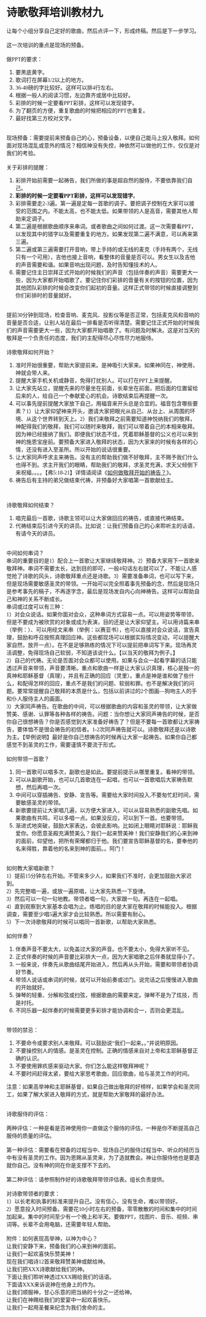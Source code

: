 # 诗歌敬拜培训教材九



<p style="text-align:left; margin:0pt 0pt 0.0001pt"><span style="font-size:10.5pt"><span style="font-family:&quot;Times New Roman&quot;"><span style="font-size:10.5000pt"><span style="font-family:宋体"><font face="宋体">让每个小组分享自己定好的歌曲，然后点评一下，形成终稿。然后是下一步学习。</font></span></span></span></span></p>

<p style="text-align:left; margin:0pt 0pt 0.0001pt">&nbsp;</p>

<p style="text-align:left; margin:0pt 0pt 0.0001pt"><span style="font-size:10.5pt"><span style="font-family:&quot;Times New Roman&quot;"><span style="font-size:10.5000pt"><span style="font-family:宋体"><font face="宋体">这一次培训的重点是现场的预备。</font></span></span></span></span></p>

<p style="text-align:left; margin:0pt 0pt 0.0001pt">&nbsp;</p>

<p style="text-align:left; margin:0pt 0pt 0.0001pt"><span style="font-size:10.5pt"><span style="font-family:&quot;Times New Roman&quot;"><span style="font-size:10.5000pt"><span style="font-family:宋体"><font face="宋体">做</font>PPT的要求：</span></span></span></span></p>

<ol>
	<li style="text-align:left; margin:0pt 0pt 0.0001pt"><span style="font-size:10.5pt"><span style="font-family:&quot;Times New Roman&quot;"><span style="font-size:10.5000pt"><span style="font-family:宋体"><font face="宋体">要黑底黄字。</font></span></span></span></span></li>
	<li style="text-align:left; margin:0pt 0pt 0.0001pt"><span style="font-size:10.5pt"><span style="font-family:&quot;Times New Roman&quot;"><span style="font-size:10.5000pt"><span style="font-family:宋体"><font face="宋体">歌词打在屏幕</font>1/2以上的地方。</span></span></span></span></li>
	<li style="text-align:left; margin:0pt 0pt 0.0001pt"><span style="font-size:10.5pt"><span style="font-family:&quot;Times New Roman&quot;"><span style="font-size:10.5000pt"><span style="font-family:宋体">36-40磅的字比较好。这样可以排4行左右。</span></span></span></span></li>
	<li style="text-align:left; margin:0pt 0pt 0.0001pt"><span style="font-size:10.5pt"><span style="font-family:&quot;Times New Roman&quot;"><span style="font-size:10.5000pt"><span style="font-family:宋体"><font face="宋体">根据一般人的阅读习惯，左边靠齐或居中比较好。</font></span></span></span></span></li>
	<li style="text-align:left; margin:0pt 0pt 0.0001pt"><span style="font-size:10.5pt"><span style="font-family:&quot;Times New Roman&quot;"><span style="font-size:10.5000pt"><span style="font-family:宋体"><font face="宋体">彩排的时候一定要看</font>PPT彩排，这样可以发现错字。</span></span></span></span></li>
	<li style="text-align:left; margin:0pt 0pt 0.0001pt"><span style="font-size:10.5pt"><span style="font-family:&quot;Times New Roman&quot;"><span style="font-size:10.5000pt"><span style="font-family:宋体"><font face="宋体">为了翻页的方便，重复歌曲的时候把相应的</font>PPT也重复。</span></span></span></span></li>
	<li style="text-align:left; margin:0pt 0pt 0.0001pt"><span style="font-size:10.5pt"><span style="font-family:&quot;Times New Roman&quot;"><span style="font-size:10.5000pt"><span style="font-family:宋体"><font face="宋体">最好找第三方校对文字。</font></span></span></span></span></li>
</ol>

<p style="text-align:left; margin:0pt 0pt 0.0001pt">&nbsp;</p>

<p style="text-align:left; margin:0pt 0pt 0.0001pt"><span style="font-size:10.5pt"><span style="font-family:&quot;Times New Roman&quot;"><span style="font-size:10.5000pt"><span style="font-family:宋体"><font face="宋体">现场预备：需要提前来预备自己的心，预备设备，以便自己能马上投入敬拜。如何面对现场混乱或意外的情况？相信神没有失控，神依然可以做他的工作，仅仅是对我们的考验。</font></span></span></span></span></p>

<p style="text-align:left; margin:0pt 0pt 0.0001pt">&nbsp;</p>

<p style="text-align:left; margin:0pt 0pt 0.0001pt"><span style="font-size:10.5pt"><span style="font-family:&quot;Times New Roman&quot;"><span style="font-size:10.5000pt"><span style="font-family:宋体"><font face="宋体">关于彩排的提醒：</font></span></span></span></span></p>

<ol>
	<li style="text-align:left; margin:0pt 0pt 0.0001pt"><span style="font-size:10.5pt"><span style="font-family:&quot;Times New Roman&quot;"><span style="font-size:10.5000pt"><span style="font-family:宋体"><font face="宋体">彩排开始前需要一起祷告，我们所做的事是超自然的服侍，不要依靠我们自己。</font></span></span></span></span></li>
	<li style="text-align:left; margin:0pt 0pt 0.0001pt"><span style="font-size:10.5pt"><span style="font-family:&quot;Times New Roman&quot;"><b><span style="font-size:10.5000pt"><span style="font-family:宋体"><span style="font-weight:bold"><font face="宋体">彩排的时候一定要看</font>PPT彩排，这样可以发现错字</span></span></span></b><span style="font-size:10.5000pt"><span style="font-family:宋体"><font face="宋体">。</font></span></span></span></span></li>
	<li style="text-align:left; margin:0pt 0pt 0.0001pt"><span style="font-size:10.5pt"><span style="font-family:&quot;Times New Roman&quot;"><span style="font-size:10.5000pt"><span style="font-family:宋体"><font face="宋体">彩排需要走</font>2-3遍。第一遍是定每一首歌的调子。要把调子控制在大家可以接受的范围之内。不能太高，也不能太低。如果带领的人是高音，需要其他人帮助来定调子。</span></span></span></span></li>
	<li style="text-align:left; margin:0pt 0pt 0.0001pt"><span style="font-size:10.5pt"><span style="font-family:&quot;Times New Roman&quot;"><span style="font-size:10.5000pt"><span style="font-family:宋体"><font face="宋体">第二遍是根据歌曲顺序来串词。或者歌曲之间如何过渡。这一次需要看</font>PPT，以发现其中的错字以及需要重复的地方。如果发现第二遍不满意，可以再来第三遍。</span></span></span></span></li>
	<li style="text-align:left; margin:0pt 0pt 0.0001pt"><span style="font-size:10.5pt"><span style="font-family:&quot;Times New Roman&quot;"><span style="font-size:10.5000pt"><span style="font-family:宋体"><font face="宋体">第二遍或第三遍需要打开音响，带上手持的或无线的麦克（手持有两个，无线只有一个可用），吉他也接上音响，看整体的音量是否可以。男女生以及吉他的声音需要和谐。</font></span></span><span style="font-size:10.5000pt"><span style="font-family:宋体"><font face="宋体">如果音响出现问题，及时告知懂技术的人。</font></span></span></span></span></li>
	<li style="text-align:left; margin:0pt 0pt 0.0001pt"><span style="font-size:10.5pt"><span style="font-family:&quot;Times New Roman&quot;"><span style="font-size:10.5000pt"><span style="font-family:宋体"><font face="宋体">需要记住主日</font></span></span><span style="font-size:10.5000pt"><span style="font-family:宋体"><font face="宋体">崇拜</font></span></span><span style="font-size:10.5000pt"><span style="font-family:宋体"><font face="宋体">正式开始的时候我们的声音（包括伴奏的声音）需要更大一些，因为大家都开始唱歌了。</font></span></span><span style="font-size:10.5000pt"><span style="font-family:宋体"><font face="宋体">要记住你们彩排的音量有关的按钮的位置，因为其他团队彩排的时候会改变你们起初的音量。这样正式带领的时候直接调整到你们彩排时的音量就好。</font></span></span></span></span></li>
</ol>

<p style="text-align:left; margin:0pt 0pt 0.0001pt">&nbsp;</p>

<p style="text-align:left; margin:0pt 0pt 0.0001pt"><span style="font-size:10.5pt"><span style="font-family:&quot;Times New Roman&quot;"><span style="font-size:10.5000pt"><span style="font-family:宋体"><font face="宋体">提前</font>30分钟到现场，检查音响、麦克风、投影仪等是否正常，包括麦克风和音响的音量是否合适，让别人站在最后一排看是否听得清楚。</span></span><span style="font-size:10.5000pt"><span style="font-family:宋体"><font face="宋体">需要记住正式开始的时候我们的声音需要更大一些，因为大家都开始唱歌了。</font></span></span><span style="font-size:10.5000pt"><span style="font-family:宋体"><font face="宋体">有问题及时解决。这是对当天的敬拜是一个负责任的态度，我们的主配得尽心尽性尽力地服侍。</font></span></span></span></span></p>

<p style="text-align:left; margin:0pt 0pt 0.0001pt">&nbsp;</p>

<p style="text-align:left; margin:0pt 0pt 0.0001pt"><span style="font-size:10.5pt"><span style="font-family:&quot;Times New Roman&quot;"><span style="font-size:10.5000pt"><span style="font-family:宋体"><font face="宋体">诗歌敬拜如何开始？</font></span></span></span></span></p>

<ol>
	<li class="15" style="text-align:left"><span style="font-size:10.5000pt"><span style="background:#ffffff"><span style="font-family:宋体"><font face="宋体">准时开始很重要，帮助大家提前来。是神吸引大家来。如果神同在，神使用，神就会带人来。</font></span></span></span></li>
	<li class="15" style="text-align:left"><span style="font-size:10.5000pt"><span style="font-family:宋体"><font face="宋体">提醒大家手机关机或静音，免得打扰别人。可以打在</font>PPT</span></span><span style="font-size:10.5000pt"><span style="font-family:宋体"><font face="宋体">上</font></span></span><span style="font-size:10.5000pt"><span style="font-family:宋体"><font face="宋体">来提醒。</font></span></span></li>
	<li class="15" style="text-align:left"><span style="font-size:10.5000pt"><span style="font-family:宋体"><font face="宋体">让大家先站立，</font></span></span><span style="font-size:10.5000pt"><span style="font-family:宋体"><font face="宋体">提醒先来的尽量坐在前面，</font></span></span><span style="font-size:10.5000pt"><span style="font-family:宋体"><font face="宋体">长辈坐在前面，</font></span></span><span style="font-size:10.5000pt"><span style="font-family:宋体"><font face="宋体">把后面的位置留给后来的人，给自己一个奉献爱心的机会。</font></span></span><span style="font-size:10.5000pt"><span style="font-family:宋体"><font face="宋体">诗歌结束后再提醒一次。</font></span></span></li>
	<li class="15" style="text-align:left"><span style="font-size:10.5000pt"><span style="font-family:宋体"><font face="宋体">可以事先提前提醒大家放下自己，用福音来开头总是合宜的。</font></span></span><span style="font-size:10.5000pt"><span style="font-family:宋体"><font face="宋体">福音包含哪些要素？</font>1）</span></span><span style="font-size:10.5000pt"><span style="font-family:宋体"><font face="宋体">让大家仰望神来开头</font></span></span><span style="font-size:10.5000pt"><span style="font-family:宋体"><font face="宋体">，邀请大家把眼光从自己、从台上、从周围的环境、从这个世界转到天上</font></span></span><span style="font-size:10.5000pt"><span style="font-family:宋体"><font face="宋体">。</font></span></span><span style="font-size:10.5000pt"><span style="font-family:宋体">2）</span></span><span style="font-size:10.5000pt"><span style="font-family:宋体"><font face="宋体">我们来敬拜之前需要知道神悦纳我们的敬拜，神配得我们的敬拜，我们可以随时来敬拜，我们可以带着自己的本相来敬拜。因为神已经接纳了我们。即便我们状态不佳，凭着耶稣基督的公义也可以来到神的施恩宝座前。要预备大家进入敬拜的状态，因为大家来的时候有各样的心情，还没有进入至圣所。所以开始的说话很重要。</font></span></span></li>
	<li class="15" style="text-align:left"><span style="font-size:10.5000pt"><span style="font-family:宋体"><font face="宋体">让大家同声</font></span></span><span style="font-size:10.5000pt"><span style="font-family:宋体"><font face="宋体">呼求主来</font></span></span><span style="font-size:10.5000pt"><span style="font-family:宋体"><font face="宋体">祷告。没有主的帮助我们做不好敬拜</font></span></span><span style="font-size:10.5000pt"><span style="font-family:宋体"><font face="宋体">，</font></span></span><span style="font-size:10.5000pt"><span style="font-family:宋体"><font face="宋体">主不赐予我们什么也得不到</font></span></span><span style="font-size:10.5000pt"><span style="font-family:宋体"><font face="宋体">。求主开我们的眼睛，帮助我们的敬拜，求圣灵充满，</font></span></span><span style="font-size:10.5000pt"><span style="font-family:宋体"><font face="宋体">求天父倾倒下来祝福，</font></span></span><span style="font-size:10.5000pt"><span style="font-family:宋体"><font face="宋体">。。。【弗</font>5:18-21】详情请阅读《<a href="/node/27358">如何做敬拜开始的祷告？</a>》。</span></span></li>
	<li class="15" style="text-align:left"><span style="font-size:10.5000pt"><span style="font-family:宋体"><font face="宋体">祷告后有主持的弟兄做结束代祷，并预备好大家唱第一首歌献给主。</font></span></span></li>
</ol>

<p class="15" style="text-align:left">&nbsp;</p>

<p class="15" style="text-align:left"><span style="font-size:10.5000pt"><span style="font-family:宋体"><font face="宋体">诗歌敬拜如何结束？</font></span></span></p>

<ol>
	<li class="15" style="text-align:left"><span style="font-size:10.5000pt"><span style="font-family:宋体"><font face="宋体">唱完最后一首歌，诗歌主领可以让大家做回应的祷告，或直接代祷结束。</font></span></span></li>
	<li class="15" style="text-align:left"><span style="font-size:10.5000pt"><span style="font-family:宋体"><font face="宋体">代祷结束后引进今天的讲员。比如说：让我们预备自己的心来聆听主的话语，有请今天的讲员。</font></span></span></li>
</ol>

<p style="text-align:left; margin:0pt 0pt 0.0001pt">&nbsp;</p>

<p style="text-align:left; margin:0pt 0pt 0.0001pt"><span style="font-size:10.5pt"><span style="font-family:&quot;Times New Roman&quot;"><span style="font-size:10.5000pt"><span style="font-family:宋体"><font face="宋体">中间如何串词？</font></span></span></span></span></p>

<p style="text-align:left; margin:0pt 0pt 0.0001pt"><span style="font-size:10.5pt"><span style="font-family:&quot;Times New Roman&quot;"><span style="font-size:10.5000pt"><span style="font-family:宋体"><font face="宋体">串词的重要目的是</font>1）配合上一首歌让大家继续敬拜神。2）预备大家用下一首歌来敬拜神。串词不需要太长，达到目的即可，一般4句话左右就可以了，不能让人感觉抢了诗歌的风头，诗歌敬拜重点还是诗歌。3）需要准备串词，也可以写下来，但是现场需要敏感圣灵的带领。一开始可以完全照着事先预备的念，然后是现场只是参考事先的稿子，不再逐字念，最后是现场发自内心向神祷告。这样可以帮助自己和神的关系不断成长。</span></span></span></span></p>

<p style="text-align:left; margin:0pt 0pt 0.0001pt"><span style="font-size:10.5pt"><span style="font-family:&quot;Times New Roman&quot;"><span style="font-size:10.5000pt"><span style="font-family:宋体"><font face="宋体">串词</font></span></span><span style="font-size:10.5000pt"><span style="font-family:宋体"><font face="宋体">或过度</font></span></span><span style="font-size:10.5000pt"><span style="font-family:宋体"><font face="宋体">可以有</font></span></span><span style="font-size:10.5000pt"><span style="font-family:宋体"><font face="宋体">三</font></span></span><span style="font-size:10.5000pt"><span style="font-family:宋体"><font face="宋体">种：</font></span></span></span></span></p>

<p style="text-align:left; margin:0pt 0pt 0.0001pt"><span style="font-size:10.5pt"><span style="font-family:&quot;Times New Roman&quot;"><span style="font-size:10.5000pt"><span style="font-family:宋体">1）对会众说话。如果你面对会众，这种串词方式容易一点。可以用姿势等带领，但是不要成为被欣赏的对象或成为表演，目的还是让大家仰望主。可以用诗篇来串（举例：）、可以用经文来串（举例：以赛亚书），也可以直接对会众说话，宣告真理，鼓励和呼召按照真理回应神。这些都现场可以根据实际情况变动，可以提醒大家自然，放开一点）。在不是足够熟练的情况下可以提前把串词写下来。现场再灵活调整，免得现场自己软弱，不知道该说什么。【以当天的敬拜为例子。】</span></span></span></span></p>

<p style="text-align:left; margin:0pt 0pt 0.0001pt"><span style="font-size:10.5pt"><span style="font-family:&quot;Times New Roman&quot;"><span style="font-size:10.5000pt"><span style="font-family:宋体">2）自己的代祷。无论是否面对会众都可以使用。如果与会众一起看字幕的话只能透过声音来带领，声音要清晰。重点和歌曲一样是让大家认识真理，核心是独一的真神和耶稣基督（真理），并且有正确的回应（灵里）。重点是神是谁和做了些什么，和配得怎样的回应，重点不是我们的问题、软弱和罪。也不是解决我们的问题。要常常提醒自己敬拜的本质是什么，包括以前讲过的2个图画—狗吻主人的手和仆人服侍主人的画面。</span></span></span></span></p>

<p style="text-align:left; margin:0pt 0pt 0.0001pt"><span style="font-size:10.5pt"><span style="font-family:&quot;Times New Roman&quot;"><span style="font-size:10.5000pt"><span style="font-family:宋体">3）大家同声祷告。在歌曲的中间，可以根据歌曲的内容和圣灵的带领，让大家做赞美、感谢、认罪等各种各样的祷告。问题：当你想让大家同声祷告的时候，是否你自己很想祷告？你是否感觉到大家准备好祷告了？但是不要每一首歌都让大家祷告，要体恤不是很会祷告的初信者。1-2次同声祷告就可以。诗歌敬拜还是以诗歌为主。【举例说明】最好是你自己想祷告的时候再让大家一起祷告。如果你自己都感觉不到圣灵的工作，需要谨慎不要流于形式。</span></span></span></span></p>

<p style="text-align:left; margin:0pt 0pt 0.0001pt">&nbsp;</p>

<p style="text-align:left; margin:0pt 0pt 0.0001pt"><span style="font-size:10.5pt"><span style="font-family:&quot;Times New Roman&quot;"><span style="font-size:10.5000pt"><span style="font-family:宋体"><font face="宋体">如何带领一首歌？</font></span></span></span></span></p>

<ol>
	<li style="text-align:left; margin:0pt 0pt 0.0001pt"><span style="font-size:10.5pt"><span style="font-family:&quot;Times New Roman&quot;"><span style="font-size:10.5000pt"><span style="font-family:宋体"><font face="宋体">同一首歌可以唱多次，副歌也是如此。要提前提示从哪里重复。看神的带领。</font></span></span></span></span></li>
	<li style="text-align:left; margin:0pt 0pt 0.0001pt"><span style="font-size:10.5pt"><span style="font-family:&quot;Times New Roman&quot;"><span style="font-size:10.5000pt"><span style="font-family:宋体"><font face="宋体">可以从副歌开始，也可以几首歌连在一起唱，也可以一首歌唱后大家祷告默想，然后再唱一次。</font></span></span></span></span></li>
	<li style="text-align:left; margin:0pt 0pt 0.0001pt"><span style="font-size:10.5pt"><span style="font-family:&quot;Times New Roman&quot;"><span style="font-size:10.5000pt"><span style="font-family:宋体"><font face="宋体">中间可以穿插祷告、安静、宣告等。</font></span></span><span style="font-size:10.5000pt"><span style="font-family:宋体"><font face="宋体">需要给大家时间投入</font></span></span><span style="font-size:10.5000pt"><span style="font-family:宋体">,不要匆忙赶时间，</span></span><span style="font-size:10.5000pt"><span style="font-family:宋体"><font face="宋体">需要敏感圣灵的带领。</font></span></span></span></span></li>
	<li style="text-align:left; margin:0pt 0pt 0.0001pt"><span style="font-size:10.5pt"><span style="font-family:&quot;Times New Roman&quot;"><span style="font-size:10.5000pt"><span style="font-family:宋体"><font face="宋体">新歌要提前让大家唱几遍，以方便大家进入，可以从容易熟悉的副歌先唱。如果歌曲有共鸣，可以多唱一点。如果没反应，可以到下一首。也要带领。</font></span></span></span></span></li>
	<li style="text-align:left; margin:0pt 0pt 0.0001pt"><span style="font-size:10.5pt"><span style="font-family:&quot;Times New Roman&quot;"><span style="font-size:10.5000pt"><span style="font-family:宋体"><font face="宋体">渐进式地突破，鼓励大家表达，会彼此影响。比如闭上眼睛对耶稣说：耶稣我爱你。你愿意圣殿充满赞美么？我们一起来赞美神！我们安静我们的心来到神的面前，仰望他，把所有荣耀都归于他。我们要宣告耶稣基督的名，要奉他的名来得胜，靠着他的名来到神的面前。。阿门！</font></span></span></span></span></li>
</ol>

<p style="text-align:left; margin:0pt 0pt 0.0001pt">&nbsp;</p>

<p style="text-align:left; margin:0pt 0pt 0.0001pt"><span style="font-size:10.5pt"><span style="font-family:&quot;Times New Roman&quot;"><span style="font-size:10.5000pt"><span style="font-family:宋体"><font face="宋体">如何教大家唱新歌？</font></span></span></span></span></p>

<p style="text-align:left; margin:0pt 0pt 0.0001pt"><span style="font-size:10.5pt"><span style="font-family:&quot;Times New Roman&quot;"><span style="font-size:10.5000pt"><span style="font-family:宋体">1）</span></span><span style="font-size:10.5000pt"><span style="font-family:宋体"><font face="宋体">提前</font>15分钟</span></span><span style="font-size:10.5000pt"><span style="font-family:宋体"><font face="宋体">左右</font></span></span><span style="font-size:10.5000pt"><span style="font-family:宋体"><font face="宋体">开始。不管来多少人，如果我们不准时，会更加鼓励大家迟到。</font></span></span></span></span></p>

<p style="text-align:left; margin:0pt 0pt 0.0001pt"><span style="font-size:10.5pt"><span style="font-family:&quot;Times New Roman&quot;"><span style="font-size:10.5000pt"><span style="font-family:宋体">2）</span></span><span style="font-size:10.5000pt"><span style="font-family:宋体"><font face="宋体">先完整唱一遍，或放一遍原唱，让大家先熟悉一下旋律。</font></span></span></span></span></p>

<p style="text-align:left; margin:0pt 0pt 0.0001pt"><span style="font-size:10.5pt"><span style="font-family:&quot;Times New Roman&quot;"><span style="font-size:10.5000pt"><span style="font-family:宋体">3）</span></span><span style="font-size:10.5000pt"><span style="font-family:宋体"><font face="宋体">然后可以一句一句地教。带领者唱一句，大家跟一句。再连在一起唱。</font></span></span></span></span></p>

<p style="text-align:left; margin:0pt 0pt 0.0001pt"><span style="font-size:10.5pt"><span style="font-family:&quot;Times New Roman&quot;"><span style="font-size:10.5000pt"><span style="font-family:宋体">4）</span></span><span style="font-size:10.5000pt"><span style="font-family:宋体"><font face="宋体">直到观察到大家基本会唱为止。练唱的目的是大家在敬拜的时候能投入。根据调查，需要至少唱</font>5遍大家才会比较熟悉。所以需要有耐心。</span></span></span></span></p>

<p style="text-align:left; margin:0pt 0pt 0.0001pt"><span style="font-size:10.5pt"><span style="font-family:&quot;Times New Roman&quot;"><span style="font-size:10.5000pt"><span style="font-family:宋体">5）</span></span><span style="font-size:10.5000pt"><span style="font-family:宋体"><font face="宋体">下一次诗歌敬拜的时候可以唱同一首新歌，以帮助大家熟悉。</font></span></span></span></span></p>

<p style="text-align:left; margin:0pt 0pt 0.0001pt">&nbsp;</p>

<p style="text-align:left; margin:0pt 0pt 0.0001pt"><span style="font-size:10.5pt"><span style="font-family:&quot;Times New Roman&quot;"><span style="font-size:10.5000pt"><span style="font-family:宋体"><font face="宋体">如何伴奏？</font></span></span></span></span></p>

<ol>
	<li style="text-align:left; margin:0pt 0pt 0.0001pt"><span style="font-size:10.5pt"><span style="font-family:&quot;Times New Roman&quot;"><span style="font-size:10.5000pt"><span style="font-family:宋体"><font face="宋体">伴奏声音不要太大，以免盖过大家的声音。也不要太小，免得大家听不见。</font></span></span></span></span></li>
	<li style="text-align:left; margin:0pt 0pt 0.0001pt"><span style="font-size:10.5pt"><span style="font-family:&quot;Times New Roman&quot;"><span style="font-size:10.5000pt"><span style="font-family:宋体"><font face="宋体">正式伴奏的时候的声音要比彩排大一点，因为大家唱歌之后伴奏就显得小了。</font></span></span></span></span></li>
	<li style="text-align:left; margin:0pt 0pt 0.0001pt"><span style="font-size:10.5pt"><span style="font-family:&quot;Times New Roman&quot;"><span style="font-size:10.5000pt"><span style="font-family:宋体"><font face="宋体">一般来说，伴奏先从歌曲结尾开始进入，然后再从头开始，需要和带领者协调好节奏。</font></span></span></span></span></li>
	<li style="text-align:left; margin:0pt 0pt 0.0001pt"><span style="font-size:10.5pt"><span style="font-family:&quot;Times New Roman&quot;"><span style="font-size:10.5000pt"><span style="font-family:宋体"><font face="宋体">带领人说话或串词的时候，就可以开始前奏或过门。说完话之后慢慢进入歌曲的开始就好。</font></span></span></span></span></li>
	<li style="text-align:left; margin:0pt 0pt 0.0001pt"><span style="font-size:10.5pt"><span style="font-family:&quot;Times New Roman&quot;"><span style="font-size:10.5000pt"><span style="font-family:宋体"><font face="宋体">弹琴的轻重、分解和弦或扫弦，根据歌曲的需要来定。弹琴不是为了炫技，而是衬托。</font></span></span></span></span></li>
	<li style="text-align:left; margin:0pt 0pt 0.0001pt"><span style="font-size:10.5pt"><span style="font-family:&quot;Times New Roman&quot;"><span style="font-size:10.5000pt"><span style="font-family:宋体"><font face="宋体">不同乐器一起伴奏的时候需要更多彩排才能协调和合一，否则会更混乱。</font></span></span></span></span></li>
</ol>

<p style="text-align:left; margin:0pt 0pt 0.0001pt">&nbsp;</p>

<p style="text-align:left; margin:0pt 0pt 0.0001pt"><span style="font-size:10.5pt"><span style="font-family:&quot;Times New Roman&quot;"><span style="font-size:10.5000pt"><span style="font-family:宋体"><font face="宋体">带领的禁忌：</font></span></span></span></span></p>

<ol>
	<li class="15" style="text-align:left"><span style="font-size:10.5000pt"><span style="font-family:宋体"><font face="宋体">不要命令或要求别人来敬拜。可以鼓励说</font>“我们一起来。。”并说明原因。</span></span></li>
	<li class="15" style="text-align:left"><span style="font-size:10.5000pt"><span style="font-family:宋体"><font face="宋体">不要操控别人的情感。是圣灵在控制。正确的情感来自对上帝和主耶稣基督正确的认识。</font></span></span></li>
	<li class="15" style="text-align:left"><span style="font-size:10.5000pt"><span style="font-family:宋体"><font face="宋体">不要使用罪疚感来驱动大家。你们怎么能这样敬拜神呢？</font></span></span></li>
	<li class="15" style="text-align:left"><span style="font-size:10.5000pt"><span style="font-family:宋体"><font face="宋体">不要时间赶得太紧，要给大家思考歌曲，回应歌曲，给与圣灵工作的时间。</font></span></span></li>
</ol>

<p class="15" style="margin-left:0.0000pt; text-align:left"><span style="font-size:10.5000pt"><span style="font-family:宋体"><font face="宋体">注意：</font></span></span><span style="font-size:10.5000pt"><span style="font-family:宋体"><font face="宋体">如果高举神和主耶稣基督，如果自己做出敬拜的好榜样，如果学会和圣灵同工，如果了解大家进入敬拜的方式，就是帮助大家敬拜的最好办法。</font></span></span></p>

<p style="text-align:left; margin:0pt 0pt 0.0001pt">&nbsp;</p>

<p style="text-align:left; margin:0pt 0pt 0.0001pt"><span style="font-size:10.5pt"><span style="font-family:&quot;Times New Roman&quot;"><span style="font-size:10.5000pt"><span style="font-family:宋体"><font face="宋体">诗歌服侍的评估：</font></span></span></span></span></p>

<p style="text-align:left; margin:0pt 0pt 0.0001pt">&nbsp;</p>

<p style="text-align:left; margin:0pt 0pt 0.0001pt"><span style="font-size:10.5pt"><span style="font-family:&quot;Times New Roman&quot;"><span style="font-size:10.5000pt"><span style="font-family:宋体"><font face="宋体">两种评估：一种是看是否神使用你一直做这个服侍的评估，一种是你不断提高自己服侍的质量的评估。</font></span></span></span></span></p>

<p style="text-align:left; margin:0pt 0pt 0.0001pt">&nbsp;</p>

<p style="text-align:left; margin:0pt 0pt 0.0001pt"><span style="font-size:10.5pt"><span style="font-family:&quot;Times New Roman&quot;"><span style="font-size:10.5000pt"><span style="font-family:宋体"><font face="宋体">第一种评估：需要看在预备的过程当中、现场自己的服侍过程当中、听众的经历当中有没有圣灵的工作。因为恩赐从圣灵来，为了造就教会。神让你服侍他也是要造就你自己。没有神的同在你是支撑不下去的。</font></span></span></span></span></p>

<p style="text-align:left; margin:0pt 0pt 0.0001pt">&nbsp;</p>

<p style="text-align:left; margin:0pt 0pt 0.0001pt"><span style="font-size:10.5pt"><span style="font-family:&quot;Times New Roman&quot;"><span style="font-size:10.5000pt"><span style="font-family:宋体"><font face="宋体">第二种评估：</font></span></span><span style="font-size:10.5000pt"><span style="font-family:宋体"><font face="宋体">请参照制作好的诗歌敬拜带领评估表。</font></span></span><span style="font-size:10.5000pt"><span style="font-family:宋体"><font face="宋体">组长负责提供。</font></span></span></span></span></p>

<p style="text-align:left; margin:0pt 0pt 0.0001pt">&nbsp;</p>

<p style="text-align:left; margin:0pt 0pt 0.0001pt"><span style="font-size:10.5pt"><span style="font-family:&quot;Times New Roman&quot;"><span style="font-size:10.5000pt"><span style="font-family:宋体"><font face="宋体">对诗歌带领者的要求：</font></span></span></span></span></p>

<p style="text-align:left; margin:0pt 0pt 0.0001pt"><span style="font-size:10.5pt"><span style="font-family:&quot;Times New Roman&quot;"><span style="font-size:10.5000pt"><span style="font-family:宋体">1）以长老和执事的标准来提升自己。没有信心，没有生命，难以带领好。</span></span></span></span></p>

<p style="text-align:left; margin:0pt 0pt 0.0001pt"><span style="font-size:10.5pt"><span style="font-family:&quot;Times New Roman&quot;"><span style="font-size:10.5000pt"><span style="font-family:宋体">2）愿意投入时间预备。需要花10小时左右的预备，零零散散的时间和集中的时间加起来。集中的时间至少有一个晚上和半天。要做PPT，找图片、音乐、视频、串词等。长辈不会用电脑，还需要年轻人帮助。</span></span></span></span></p>

<p style="text-align:left; margin:0pt 0pt 0.0001pt">&nbsp;</p>

<p style="text-align:left; margin:0pt 0pt 0.0001pt"><span style="font-size:10.5pt"><span style="font-family:&quot;Times New Roman&quot;"><span style="font-size:10.5000pt"><span style="font-family:宋体"><font face="宋体">附件：如何表现高举神，以神为中心？</font></span></span></span></span></p>

<p style="text-align:left; margin:0pt 0pt 0.0001pt"><span style="font-size:10.5pt"><span style="font-family:&quot;Times New Roman&quot;"><span style="font-size:10.5000pt"><span style="font-family:宋体"><font face="宋体">让我们安静下来，预备我们的心来到神的面前。</font></span></span></span></span></p>

<p style="text-align:left; margin:0pt 0pt 0.0001pt"><span style="font-size:10.5pt"><span style="font-family:&quot;Times New Roman&quot;"><span style="font-size:10.5000pt"><span style="font-family:宋体"><font face="宋体">让我们一起欢喜快乐赞美神！</font></span></span></span></span></p>

<p style="text-align:left; margin:0pt 0pt 0.0001pt"><span style="font-size:10.5pt"><span style="font-family:&quot;Times New Roman&quot;"><span style="font-size:10.5000pt"><span style="font-family:宋体"><font face="宋体">现在我们唱诗</font>12首来敬拜赞美神</span></span><span style="font-size:10.5000pt"><span style="font-family:宋体"><font face="宋体">或献给神</font></span></span><span style="font-size:10.5000pt"><span style="font-family:宋体"><font face="宋体">。</font></span></span></span></span></p>

<p style="text-align:left; margin:0pt 0pt 0.0001pt"><span style="font-size:10.5pt"><span style="font-family:&quot;Times New Roman&quot;"><span style="font-size:10.5000pt"><span style="font-family:宋体"><font face="宋体">让我们把</font></span></span><span style="font-size:10.5000pt"><span style="font-family:宋体">XXX诗歌献给我们的神。</span></span></span></span></p>

<p style="text-align:left; margin:0pt 0pt 0.0001pt"><span style="font-size:10.5pt"><span style="font-family:&quot;Times New Roman&quot;"><span style="font-size:10.5000pt"><span style="font-family:宋体"><font face="宋体">下面让我们聆听神透过</font>XXX赐给我们的话语。</span></span></span></span></p>

<p style="text-align:left; margin:0pt 0pt 0.0001pt"><span style="font-size:10.5pt"><span style="font-family:&quot;Times New Roman&quot;"><span style="font-size:10.5000pt"><span style="font-family:宋体"><font face="宋体">下面请</font>XXX来诉说神在他身上的作为。</span></span></span></span></p>

<p style="text-align:left; margin:0pt 0pt 0.0001pt"><span style="font-size:10.5pt"><span style="font-family:&quot;Times New Roman&quot;"><span style="font-size:10.5000pt"><span style="font-family:宋体"><font face="宋体">让我们顺服神，甘心乐意的把当纳的十分之一还给神。</font></span></span></span></span></p>

<p style="text-align:left; margin:0pt 0pt 0.0001pt"><span style="font-size:10.5pt"><span style="font-family:&quot;Times New Roman&quot;"><span style="font-size:10.5000pt"><span style="font-family:宋体"><font face="宋体">让我们在神赐给我们的爱宴中一起欢喜快乐。</font></span></span></span></span></p>

<p style="text-align:left; margin:0pt 0pt 0.0001pt"><span style="font-size:10.5pt"><span style="font-family:&quot;Times New Roman&quot;"><span style="font-size:10.5000pt"><span style="font-family:宋体"><font face="宋体">让我们一起用圣餐来纪念为我们舍命的主。</font></span></span></span></span></p>